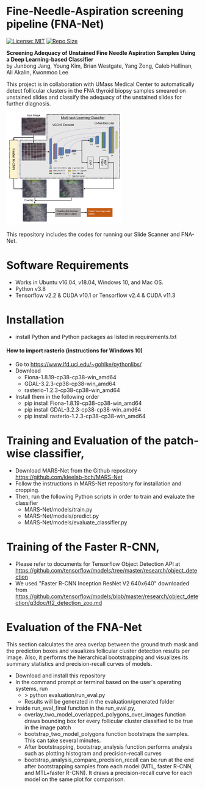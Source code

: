 # Fine-Needle-Aspiration screening pipeline (FNA-Net)
[![License: MIT](https://img.shields.io/badge/License-MIT-yellow.svg?style=plastic)](https://opensource.org/licenses/MIT) 
[![Repo Size](https://img.shields.io/github/repo-size/kleelab-bch/FNA-Net?style=plastic)]()

**Screening Adequacy of Unstained Fine Needle Aspiration Samples
Using a Deep Learning-based Classifier**  
by Junbong Jang, Young Kim, Brian Westgate, Yang Zong, Caleb Hallinan, Ali Akalin, Kwonmoo Lee

This project is in collaboration with UMass Medical Center to automatically detect follicular clusters 
in the FNA thyroid biopsy samples smeared on unstained slides 
and classify the adequacy of the unstained slides for further diagnosis.  
<!-- To learn more about our pipeline (FNA-Net), please read the [paper]( ) -->

<div text-align="center">
  <img width="300" src="./assets/cover_FNA.png" alt="FNA-Net">
</div>  

This repository includes the codes for running our Slide Scanner and FNA-Net.


# Software Requirements
* Works in Ubuntu v16.04, v18.04, Windows 10, and Mac OS.
* Python v3.8
* Tensorflow v2.2 & CUDA v10.1 or Tensorflow v2.4 & CUDA v11.3


# Installation
* install Python and Python packages as listed in requirements.txt

#### How to import rasterio (instructions for Windows 10)
* Go to https://www.lfd.uci.edu/~gohlke/pythonlibs/
* Download 
  * Fiona-1.8.19-cp38-cp38-win_amd64
  * GDAL-3.2.3-cp38-cp38-win_amd64
  * rasterio-1.2.3-cp38-cp38-win_amd64
* Install them in the following order
  * pip install Fiona-1.8.19-cp38-cp38-win_amd64
  * pip install GDAL-3.2.3-cp38-cp38-win_amd64
  * pip install rasterio-1.2.3-cp38-cp38-win_amd64
  
# Training and Evaluation of the patch-wise classifier,
* Download MARS-Net from the Github repository https://github.com/kleelab-bch/MARS-Net
* Follow the instructions in MARS-Net repository for installation and cropping. 
* Then, run the following Python scripts in order to train and evaluate the classifier
    * MARS-Net/models/train.py 
    * MARS-Net/models/predict.py 
    * MARS-Net/models/evaluate_classifier.py 

# Training of the Faster R-CNN,
* Please refer to documents for Tensorflow Object Detection API at https://github.com/tensorflow/models/tree/master/research/object_detection
* We used "Faster R-CNN Inception ResNet V2 640x640" downloaded from https://github.com/tensorflow/models/blob/master/research/object_detection/g3doc/tf2_detection_zoo.md

# Evaluation of the FNA-Net
This section calculates the area overlap between the ground truth mask and the prediction boxes and
visualizes follicular cluster detection results per image. 
Also, it performs the hierarchical bootstrapping and visualizes its summary statistics and precision-recall curves of models.

* Download and install this repository 
* In the command prompt or terminal based on the user's operating systems, run  
  * \> python evaluation/run_eval.py
  * Results will be generated in the evaluation/generated folder
* Inside run_eval_final function in the run_eval.py, 
  * overlay_two_model_overlapped_polygons_over_images function draws bounding box for every follicular cluster classified to be true in the image patch
  * bootstrap_two_model_polygons function bootstraps the samples. This can take several minutes.
  * After bootstrapping, bootstrap_analysis function performs analysis such as plotting histogram and precision-recall curves      
  * bootstrap_analysis_compare_precision_recall can be run at the end after bootstrapping samples from each model (MTL, faster R-CNN, and MTL+faster R-CNN). It draws a precision-recall curve for each model on the same plot for comparison.
